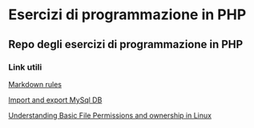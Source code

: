 # Esercizi di programmazione in PHP

## Repo degli esercizi di programmazione in PHP

### Link utili

[Markdown rules](https://github.com/DavidAnson/markdownlint/blob/v0.19.0/doc/Rules.md#md041)

[Import and export MySql DB](https://www.a2hosting.com/kb/developer-corner/mysql/import-and-export-a-mysql-database)

[Understanding Basic File Permissions and ownership in Linux](https://www.thegeekdiary.com/understanding-basic-file-permissions-and-ownership-in-linux/)
